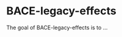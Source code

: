 # BACE-legacy-effects

<!-- badges: start -->

<!-- badges: end -->

The goal of BACE-legacy-effects is to ...
